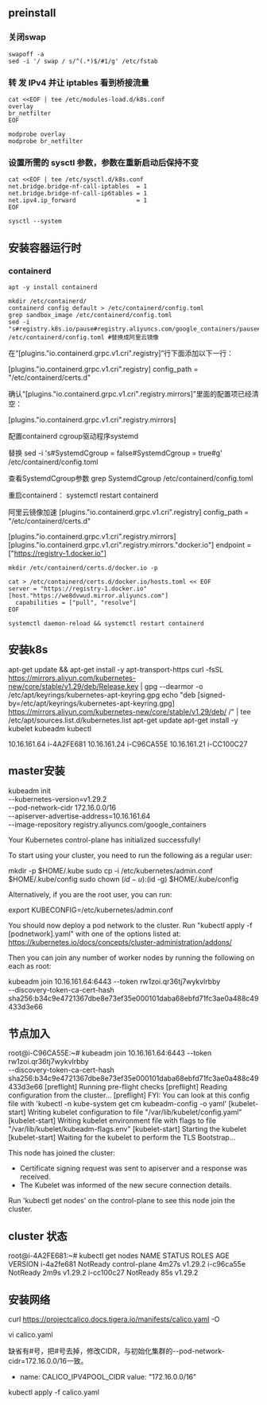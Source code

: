 ## preinstall
### 关闭swap
```shell
swapoff -a
sed -i '/ swap / s/^(.*)$/#1/g' /etc/fstab
```

### 转 发 IPv4 并让 iptables 看到桥接流量
```shell
cat <<EOF | tee /etc/modules-load.d/k8s.conf
overlay
br_netfilter
EOF

modprobe overlay
modprobe br_netfilter
```

### 设置所需的 sysctl 参数，参数在重新启动后保持不变
```shell
cat <<EOF | tee /etc/sysctl.d/k8s.conf
net.bridge.bridge-nf-call-iptables  = 1
net.bridge.bridge-nf-call-ip6tables = 1
net.ipv4.ip_forward                 = 1
EOF

sysctl --system
```

## 安装容器运行时

### containerd

```shell
apt -y install containerd

mkdir /etc/containerd/
containerd config default > /etc/containerd/config.toml
grep sandbox_image /etc/containerd/config.toml
sed -i "s#registry.k8s.io/pause#registry.aliyuncs.com/google_containers/pause#g" /etc/containerd/config.toml #替换成阿里云镜像
```

在“[plugins."io.containerd.grpc.v1.cri".registry]”行下面添加以下一行：

[plugins."io.containerd.grpc.v1.cri".registry]
          config_path = "/etc/containerd/certs.d"



确认“[plugins."io.containerd.grpc.v1.cri".registry.mirrors]”里面的配置项已经清空：

[plugins."io.containerd.grpc.v1.cri".registry.mirrors]


配置containerd cgroup驱动程序systemd

替换 sed -i 's#SystemdCgroup = false#SystemdCgroup = true#g' /etc/containerd/config.toml

查看SystemdCgroup参数 grep SystemdCgroup /etc/containerd/config.toml

重启containerd： systemctl restart containerd


阿里云镜像加速
[plugins."io.containerd.grpc.v1.cri".registry]
  config_path = "/etc/containerd/certs.d"

[plugins."io.containerd.grpc.v1.cri".registry.mirrors]
  [plugins."io.containerd.grpc.v1.cri".registry.mirrors."docker.io"]
    endpoint = ["https://registry-1.docker.io"]

```shell
mkdir /etc/containerd/certs.d/docker.io -p

cat > /etc/containerd/certs.d/docker.io/hosts.toml << EOF
server = "https://registry-1.docker.io"
[host."https://we8dvwud.mirror.aliyuncs.com"]
  capabilities = ["pull", "resolve"]
EOF
  
systemctl daemon-reload && systemctl restart containerd
```



## 安装k8s

apt-get update && apt-get install -y apt-transport-https
curl -fsSL https://mirrors.aliyun.com/kubernetes-new/core/stable/v1.29/deb/Release.key |  gpg --dearmor -o /etc/apt/keyrings/kubernetes-apt-keyring.gpg
echo "deb [signed-by=/etc/apt/keyrings/kubernetes-apt-keyring.gpg] https://mirrors.aliyun.com/kubernetes-new/core/stable/v1.29/deb/ /" | tee /etc/apt/sources.list.d/kubernetes.list
apt-get update
apt-get install -y kubelet kubeadm kubectl



10.16.161.64 i-4A2FE681
10.16.161.24 i-C96CA55E
10.16.161.21 i-CC100C27

## master安装

kubeadm init \
--kubernetes-version=v1.29.2 \
--pod-network-cidr 172.16.0.0/16 \
--apiserver-advertise-address=10.16.161.64 \
--image-repository registry.aliyuncs.com/google_containers


Your Kubernetes control-plane has initialized successfully!

To start using your cluster, you need to run the following as a regular user:

  mkdir -p $HOME/.kube
  sudo cp -i /etc/kubernetes/admin.conf $HOME/.kube/config
  sudo chown $(id -u):$(id -g) $HOME/.kube/config

Alternatively, if you are the root user, you can run:

  export KUBECONFIG=/etc/kubernetes/admin.conf

You should now deploy a pod network to the cluster.
Run "kubectl apply -f [podnetwork].yaml" with one of the options listed at:
  https://kubernetes.io/docs/concepts/cluster-administration/addons/

Then you can join any number of worker nodes by running the following on each as root:

kubeadm join 10.16.161.64:6443 --token rw1zoi.qr36tj7wykvlrbby \
        --discovery-token-ca-cert-hash sha256:b34c9e4721367dbe8e73ef35e000101daba68ebfd71fc3ae0a488c49433d3e66 

## 节点加入

root@i-C96CA55E:~# kubeadm join 10.16.161.64:6443 --token rw1zoi.qr36tj7wykvlrbby \
        --discovery-token-ca-cert-hash sha256:b34c9e4721367dbe8e73ef35e000101daba68ebfd71fc3ae0a488c49433d3e66 
[preflight] Running pre-flight checks
[preflight] Reading configuration from the cluster...
[preflight] FYI: You can look at this config file with 'kubectl -n kube-system get cm kubeadm-config -o yaml'
[kubelet-start] Writing kubelet configuration to file "/var/lib/kubelet/config.yaml"
[kubelet-start] Writing kubelet environment file with flags to file "/var/lib/kubelet/kubeadm-flags.env"
[kubelet-start] Starting the kubelet
[kubelet-start] Waiting for the kubelet to perform the TLS Bootstrap...

This node has joined the cluster:
* Certificate signing request was sent to apiserver and a response was received.
* The Kubelet was informed of the new secure connection details.

Run 'kubectl get nodes' on the control-plane to see this node join the cluster.

## cluster 状态

root@i-4A2FE681:~# kubectl get nodes
NAME         STATUS     ROLES           AGE     VERSION
i-4a2fe681   NotReady   control-plane   4m27s   v1.29.2
i-c96ca55e   NotReady   <none>          2m9s    v1.29.2
i-cc100c27   NotReady   <none>          85s     v1.29.2


## 安装网络
curl https://projectcalico.docs.tigera.io/manifests/calico.yaml -O

vi calico.yaml

缺省有#号，把#号去掉，修改CIDR，与初始化集群的--pod-network-cidr=172.16.0.0/16一致。

- name: CALICO_IPV4POOL_CIDR
  value: "172.16.0.0/16"

kubectl apply -f calico.yaml